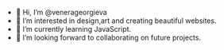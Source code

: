 - 👋 Hi, I’m @venerageorgieva
- 👀 I’m interested in design,art and creating beautiful websites. 
- 🌱 I’m currently learning JavaScript.
- 💞️ I’m looking forward to collaborating on future projects.


<!---
venerageorgieva/venerageorgieva is a ✨ special ✨ repository because its `README.md` (this file) appears on your GitHub profile.
You can click the Preview link to take a look at your changes.
--->
